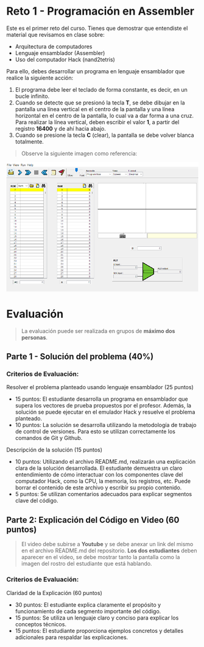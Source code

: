 # Reto 1 - Programación en Assembler
Este es el primer reto del curso. Tienes que demostrar que entendiste el material que revisamos en clase sobre:
- Arquitectura de computadores
- Lenguaje ensamblador (Assembler)
- Uso del computador Hack (nand2tetris)

Para ello, debes desarrollar un programa en lenguaje ensamblador que realice la siguiente acción:
1. El programa debe leer el teclado de forma constante, es decir, en un bucle infinito.
2. Cuando se detecte que se presionó la tecla **T**, se debe dibujar en la pantalla una línea vertical en el centro de la pantalla y una línea horizontal en el centro de la pantalla, lo cual va a dar forma a una cruz. Para realizar la línea vertical, deben escribir el valor **1**, a partir del registro **16400** y de ahí hacia abajo. 
3. Cuando se presione la tecla **C** (clear), la pantalla se debe volver blanca totalmente.

> Observe la siguiente imagen como referencia:

![Figura 1.](Screenshot.png)

# Evaluación

> La evaluación puede ser realizada en grupos de **máximo dos personas**.

## Parte 1 - Solución del problema (40%)

### Criterios de Evaluación:

Resolver el problema planteado usando lenguaje ensamblador (25 puntos)
- 15 puntos: El estudiante desarrolla un programa en ensamblador que supera los vectores de prueba propuestos por el profesor. Además, la solución se puede ejecutar en el emulador Hack y resuelve el problema planteado.
- 10 puntos: La solución se desarrolla utilizando la metodología de trabajo de control de versiones. Para esto se utilizan correctamente los comandos de Git y Github.

Descripción de la solución (15 puntos)
- 10 puntos: Utilizando el archivo README.md, realizarán una explicación clara de la solución desarrollada. El estudiante demuestra un claro entendimiento de cómo interactuar con los componentes clave del computador Hack, como la CPU, la memoria, los registros, etc. Puede borrar el contenido de este archivo y escribir su propio contenido. 
- 5 puntos: Se utilizan comentarios adecuados para explicar segmentos clave del código.

## Parte 2: Explicación del Código en Video (60 puntos)
> El video debe subirse a **Youtube** y se debe anexar un link del mismo en el archivo README.md del repositorio. **Los dos estudiantes** deben aparecer en el video, se debe mostrar tanto la pantalla como la imagen del rostro del estudiante que está hablando.

### Criterios de Evaluación:

Claridad de la Explicación (60 puntos)
- 30 puntos: El estudiante explica claramente el propósito y funcionamiento de cada segmento importante del código.
- 15 puntos: Se utiliza un lenguaje claro y conciso para explicar los conceptos técnicos.
- 15 puntos: El estudiante proporciona ejemplos concretos y detalles adicionales para respaldar las explicaciones.
